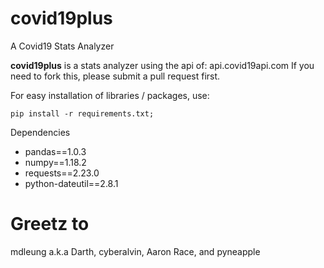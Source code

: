 # covid19plus
A Covid19 Stats Analyzer

**covid19plus** is a stats analyzer using the api of: api.covid19api.com
If you need to fork this, please submit a pull request first.

For easy installation of libraries / packages, use:

```pip install -r requirements.txt;```


Dependencies

* pandas==1.0.3
* numpy==1.18.2
* requests==2.23.0
* python-dateutil==2.8.1

# Greetz to 
mdleung a.k.a Darth, cyberalvin, Aaron Race, and pyneapple

